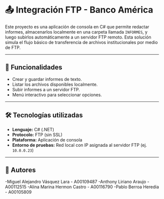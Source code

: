 # 📤 Integración FTP - Banco América

Este proyecto es una aplicación de consola en C# que permite redactar informes, almacenarlos localmente en una carpeta llamada `INFORMES`, y luego subirlos automáticamente a un servidor FTP remoto. Esta solución simula el flujo básico de transferencia de archivos institucionales por medio de FTP.

---

## 🚀 Funcionalidades

- Crear y guardar informes de texto.
- Listar los archivos disponibles localmente.
- Subir informes a un servidor FTP.
- Menú interactivo para seleccionar opciones.

---

## 🛠️ Tecnologías utilizadas

- **Lenguaje:** C# (.NET)
- **Protocolo:** FTP (sin SSL)
- **Plataforma:** Aplicación de consola
- **Entorno de pruebas:** Red local con IP asignada al servidor FTP (ej. `10.0.0.23`)

---

## 📌 Autores

-Miguel Alejandro Vásquez Lara - A00109487
-Anthony Liriano Araujo - A00112515
-Alina Marina Hermon Castro - A00116790
-Pablo Berroa Heredia - A00105809
